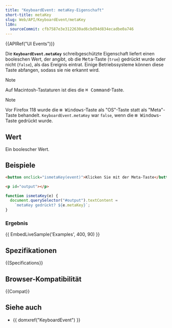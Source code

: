 ```yaml
---
title: "KeyboardEvent: metaKey-Eigenschaft"
short-title: metaKey
slug: Web/API/KeyboardEvent/metaKey
l10n:
  sourceCommit: cfb7587e3e3122630ad6cbd94d834ecadbe0a746
---
```


{{APIRef("UI Events")}}

Die **`KeyboardEvent.metaKey`** schreibgeschützte Eigenschaft liefert einen booleschen Wert, der angibt, ob die <kbd>Meta</kbd>-Taste (`true`) gedrückt wurde oder nicht (`false`), als das Ereignis eintrat. Einige Betriebssysteme können diese Taste abfangen, sodass sie nie erkannt wird.

> [!NOTE]
> Auf Macintosh-Tastaturen ist dies die <kbd>⌘ Command</kbd>-Taste.

> [!NOTE]
> Vor Firefox 118 wurde die <kbd>⊞ Windows</kbd>-Taste als "OS"-Taste statt als "Meta"-Taste behandelt. `KeyboardEvent.metaKey` war `false`, wenn die <kbd>⊞ Windows</kbd>-Taste gedrückt wurde.

## Wert

Ein boolescher Wert.

## Beispiele

```html
<button onclick="ismetaKey(event)">Klicken Sie mit der Meta-Taste</button>

<p id="output"></p>
```

```js
function ismetaKey(e) {
  document.querySelector("#output").textContent =
    `metaKey gedrückt? ${e.metaKey}`;
}
```

### Ergebnis

{{ EmbedLiveSample('Examples', 400, 90) }}

## Spezifikationen

{{Specifications}}

## Browser-Kompatibilität

{{Compat}}

## Siehe auch

- {{ domxref("KeyboardEvent") }}
